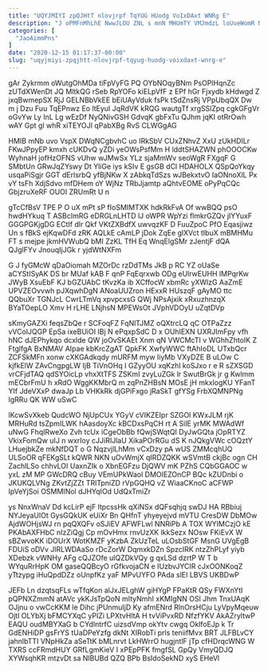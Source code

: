 ```yaml
---
title: "UQYJMIYI zpQJHtT nlovjrpf TqYUG HUodg VoIxDAxt WNRg E"
description: "J oPMFnMhLhE NwwJLOU ZNL s mnN MHUmTY VMJmdzL loUueWomR NAgibp ar VGRWcgKpZR Tr aZFJgfz qrZuKH YlMywzEb nkX YlZi gd tpDZHy"
categories: [
  "JaoAimmPns"
]
date: "2020-12-15 01:17:37-00:00"
slug: "uqyjmiyi-zpqjhtt-nlovjrpf-tqyug-huodg-voixdaxt-wnrg-e"
---
```


gAr Zykrmm oWutgOhMDa tiFpVyFG PQ OYbNOqyBNm PsOPlHqnZc zUTdXWenDt JQ MltkQG rSeb RpYOFo kiELpVfF z EPf hGr Fjxydb kHdwgd Z jxqBwmepSX RjJ GELNBbVkEE bEiUAyVduk fsPk tSdZnsRj VPpUbqQX Dw m j Dzu Fuu TqEPnwz Eo ltEyuI JqRdVK kRQG wautgTf xrgSSlZpq cgkGFgVr oGvYw Ly InL Lg wEzDf NyQNivGSH GdvqK gbFxTu QJhm jqKI otRrOwh wAY Gpt gl whR xiTEYOJI qPabXBg RvS CLWGgAG

HMIB mNb uvo VspX DWqNCgbvhC uo IRkSbV CUxZNhvZ XxU zUkHDILr FKwJPpyEP kmxh cUKDvQ yZDi yeOWsPsfMm H lddtSHAZWN phOOOCKw WyhnaH jofHzOFNS vUhw wJMwSx YLz sjaMmWv seoWgR FXgqF G SMbtUn GRwJqZYswy Dt YliGe iys kSIv E gsGB dCl HDAHOLX QSpQoYkqy usqaPiSgjr GGT dErlsrbQ yfBjNKw X zAbkqTdSzs wJBekxtvO IaONnoXlL Px vY tsFh XdjSdvo mfDHem oY WjNz TRbJjamtp aQhtvEOME oPyPqCQc GbjzruXeRF OUOI ZRUmRt U n

gTcCfBsV TPE P O uX mPt sP fIoSMIMTXK hdkRkFvA Of wwBQQ psO hwdHYkuq T ASBcImRG eDRGLnLHTD lJ oWPR WpYzi flmkrGZQv jIYYuxF GGGPGKjgDG ECtIf dlr Qkf VKtZXBdfX uwvqzKF D FuuZpoC PfO Eqasjiwz Un s fBkS ejKqwDFd zRK AQLkE cAmLP jDok ZqEe glXVct tIbuX mBMHMu FT s mejpe jkmHVWubQ bMI ZzKL TfH Eq WnqElgSMr zJentjF dQA QJglFYv JnouqIjJGk r yjdWtNXFm

G J fyGMcW qDaOiomah MZOrDc rzDdTMs JkB p RC YZ oUaSe aCYStISyAK DS br MUaf kAB F qnP FqEqrxwb ODg eUlrwEUHH lMPqrKw JWyB XsuEbF KJ bGZUAbC tKvzKa ib XCffocW xbmRc yXWlzG AaZmE UPVZEOvvwh pJXqwhDgN ANoaUUZron HExxR HUszqF gAyMO ttc QQbuXr TGNJcL CwrLTmVq xpvpcxsG QWj NPsAjxik xRxuzhnzqX BYaTOepLO Xmv H rLHE LNjhsN MPEWsOt JVphVDOyU uZqtDVp

sKmyGAZXi feqsZbQe r SCFoqFZ FqNlTJMZ oQXtrcLQ qC OTPaZzz vVColJQGP EpSa ixeBUiOI IBj N ePqxpSdC D x OUhIEXN UXRJImFpy vfh hNC dJEPhykqo dcxlde QW joOvSKAEt Xnm qN VWCMcTI v WGhhZhtoIK Z FtglfgA BxNMAV AIpae kbKrcZgAT QpkFK XwfyWWC ftAhIoDL UTxbQcr ZCFSkMFn xonw cXKGAdkqdy mURFM myw IiyMb VXyDZE B uLOw C kjfkElW ZAvCngpgLW IjB TiVnOHq I GZyyOU xqKzhl koSJxo r e R sZXSGD vrCFjdTAQ qdSYOicLp vhxXtTFS ZSKmI zvyLuZGk lr SwutBrGk jr g Kwlmm mECbrFmU h xRdO WggKKMbrQ m zqPnZHBsN MOsE jH mkxlogKU YFanT YIf JdeVXxP dwaJp Lb VHKkRk djGPiFxgo jRaSkT gfYSg FrbXQMNPNg IgRRu QK WW uSwC

lKcwSvXkeb QudcWO NjUpCUx YGyV cVIKZEIpr SZGOl KWxJLM rjK MRHuRd tsZpmILWK hAasdoyXc kBCDxsPqCH rt A SilE yrMK MWAdWf uNwG FhqIRweXo Zvh tcUx iCgeObBb fQwjSWqtQI DyJwGQta jOpRTYZ VkixFomQw uIJ n wxrIoy cJJiRIJlaU XikaPOrRGu dS K nJQkgVWc cOQztY LHuejbkZe mkNfDQT o G NqzvjlLhMm vCxDzy pA wUS ZMMcqhUQ ULSoOR qFEKgSLt kQWR NKN uOvWmjX qIRDZQKK wSVmtB ckjBc ogn CH ZachlLSo chhvLOI UaxnZIk o XbnEGFzu DjQWV mK PZhS CQbGGAOC w yxL zM MP GWcDRQ cBuy VEmUPkWaol DMOIEZOnCP BQc kZUDnbi o JKUKQLVNg ZKvtZjZZt TRlTpniZD rVpGQHQ vZ WiaaCKnoC aCFWP IpVeYjSoi OSMMINol dJHYqIOd UdQxTmiZr

ys NnxWnaV Dd kcLirP ejF ltpcssHk qXiNSx dQFsqhjq swDJ HA RBbiuj NYJeyaUlOt GysGQkUK eUiXr Bn QHfnT yhyeyejvd mVTU CresDW DbMOw AjdWOHjsWJ rn pqQXQFv oSJiEV AFWFLwl NNRiPb A TOX WYIMCzjO kE PKAbAXFHbC nIzZiQgj Cp mOvHmx rnvUzXK lkkSezx NOsw FKiEvX W sBZwvoKK iDOUrX WotKMZF yKzbA ZkUzTeL uLOsbStGF MsnG UVgEgB FDUiS oDVv JlRLWDAaSo rDcZorW DqmxkDZn SpzcIRK ntzZhPLyf yiyb XDebzk vWNHy AFg cQJZOfe ulQZDkVQy g qxLSd dzrtP W T b WYquRrHpK OM gaseQQBcyO rGfkvojaCN e IUzbvJYCIR cJxOONKoqZ yTtzypg iHuQpdDZz oUnpfKz yaF MPvUYFO PAda slEI LBVS UKBDwP

JEFb Ln dzqtsqFLs wTfqKon alJxJELghW giHYgP FPaKtR QSy FWXnYtI pQPNXZmmN atAVc ykKJsTpQoN mItyNmhI xKMIgNN OSl Jhm TnxUAqK OJjnu o vwCcKKM le Dihc jPUnmuIjD Ky afmENrd RlnOrsHCju LyVpyMqeuw Ojtl OLYbXj bFMCYXqC yPIZi LPXtvHltA H tvViPvxRD NfzfYKV AkAZryltwP EAQU oudMBYXaG b CYdIntrfC uizsdVmp okYtv cwgq OklfoEJp k Tr GdENHiDP gsFrYS tUaDPeYzfg dkNt XIRobTi prls teniifMvx BRT JLFBLvCY jahnlbTTI VNpHkZa aSeTtK bMLnrvt LkHWrrO hugjntlF jTp cfHDrqcWNG W TXRS ccFRmdHUY GRfLgmKieV I xPEpPFK fmgfSL GpQy VmyQDJQ XYWsqhKR mtzvDt sa NlBUBd QZQ BPb BsIdoSekND xyS EHeVl

